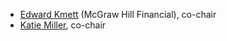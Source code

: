 - [Edward Kmett](http://comonad.com) (McGraw Hill Financial), co-chair
- [Katie Miller](http://codemiller.com), co-chair
